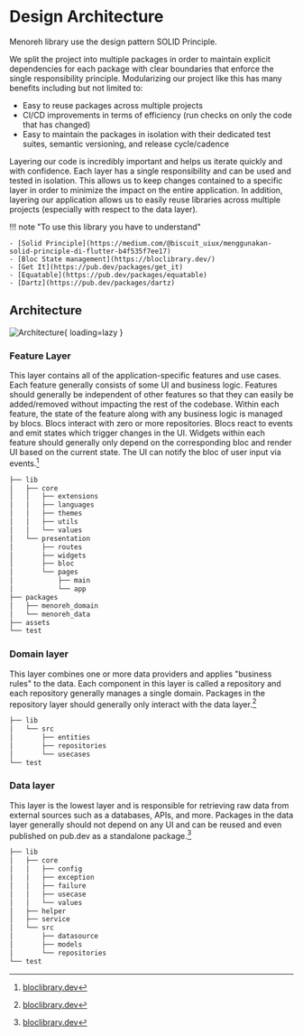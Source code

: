 # Design Architecture

Menoreh library use the design pattern SOLID Principle.

We split the project into multiple packages in order to maintain explicit dependencies for each package with clear boundaries that enforce the single responsibility principle. Modularizing our project like this has many benefits including but not limited to:

- Easy to reuse packages across multiple projects
- CI/CD improvements in terms of efficiency (run checks on only the code that has changed)
- Easy to maintain the packages in isolation with their dedicated test suites, semantic versioning, and release cycle/cadence

Layering our code is incredibly important and helps us iterate quickly and with confidence. Each layer has a single responsibility and can be used and tested in isolation. This allows us to keep changes contained to a specific layer in order to minimize the impact on the entire application. In addition, layering our application allows us to easily reuse libraries across multiple projects (especially with respect to the data layer).

!!! note "To use this library you have to understand"

    - [Solid Principle](https://medium.com/@biscuit_uiux/menggunakan-solid-principle-di-flutter-b4f535f7ee17)
    - [Bloc State management](https://bloclibrary.dev/)
    - [Get It](https://pub.dev/packages/get_it)
    - [Equatable](https://pub.dev/packages/equatable)
    - [Dartz](https://pub.dev/packages/dartz)

## Architecture

![Architecture](/assets/images/SOLID.jpg){ loading=lazy }

### Feature Layer

This layer contains all of the application-specific features and use cases. Each feature generally consists of some UI and business logic. Features should generally be independent of other features so that they can easily be added/removed without impacting the rest of the codebase. Within each feature, the state of the feature along with any business logic is managed by blocs. Blocs interact with zero or more repositories. Blocs react to events and emit states which trigger changes in the UI. Widgets within each feature should generally only depend on the corresponding bloc and render UI based on the current state. The UI can notify the bloc of user input via events.[^1]

```bash
├── lib
│   ├── core
│   │   ├── extensions
│   │   ├── languages
│   │   ├── themes
│   │   ├── utils
│   │   └── values
│   └── presentation
│       ├── routes
│       ├── widgets
│       ├── bloc
│       └── pages
│           ├── main
│           └── app
├── packages
│   ├── menoreh_domain
│   └── menoreh_data
├── assets
└── test
```

### Domain layer

This layer combines one or more data providers and applies "business rules" to the data. Each component in this layer is called a repository and each repository generally manages a single domain. Packages in the repository layer should generally only interact with the data layer.[^1]

```bash
├── lib
│   └── src
│       ├── entities
│       ├── repositories
│       └── usecases
└── test
```

### Data layer

This layer is the lowest layer and is responsible for retrieving raw data from external sources such as a databases, APIs, and more. Packages in the data layer generally should not depend on any UI and can be reused and even published on pub.dev as a standalone package.[^1]

```bash
├── lib
│   ├── core
│   │   ├── config
│   │   ├── exception
│   │   ├── failure
│   │   ├── usecase
│   │   └── values
│   ├── helper
│   ├── service
│   └── src
│       ├── datasource
│       ├── models
│       └── repositories
└── test
```

[^1]: [bloclibrary.dev](https://bloclibrary.dev/)
